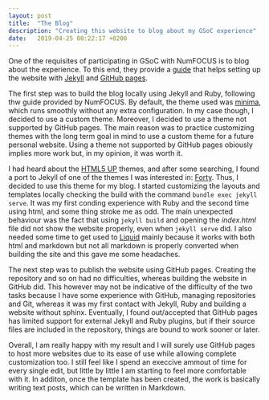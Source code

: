 ```yaml
---
layout: post
title:  "The Blog"
description: "Creating this website to blog about my GSoC experience"
date:   2019-04-25 00:22:17 +0200
---
```


One of the requisites of participating in GSoC with NumFOCUS is to blog about the experience. 
To this end, they provide a [guide](https://github.com/numfocus/gsoc/blob/master/gsoc_student_blog_setup.md) 
that helps setting up the website with [Jekyll](https://jekyllrb.com/) and [GitHub pages](https://pages.github.com/).

The first step was to build the blog locally using Jekyll and Ruby, following thw guide provided by NumFOCUS. 
By default, the theme used was [minima](https://github.com/jekyll/minima), which runs smoothly without 
any extra configuration. In my case though, I decided to use a custom theme. Moreover, I decided to use a theme not
supported by GitHub pages. The main reason was to practice customizing themes with the long term goal in mind to use
a custom theme for a future personal website. Using a theme not supported by GitHub pages obiously implies more work 
but, in my opinion, it was worth it.

I had heard about the [HTML5 UP](https://html5up.net/) themes, and after some searching, I found a port to Jekyll of 
one of the themes I was interested in: [Forty](https://github.com/andrewbanchich/forty-jekyll-theme). Thus, I decided 
to use this theme for my blog. I started customizing the layouts and templates locally checking the build with the 
command `bundle exec jekyll serve`. It was my first conding experience with Ruby and the second time using html, 
and some thing stroke me as odd. The main unexpected behaviour was the fact that using `jekyll build` and opening
the _index.html_ file did not show the website properly, even when `jekyll serve` did. I also needed some time to 
get used to [Liquid](https://jekyllrb.com/docs/liquid/) mainly because it works with both html and markdown but not 
all markdown is properly converted when building the site and this gave me some headaches.

The next step was to publish the website using GitHub pages. Creating the repository and so on had no difficulties, 
whereas building the website in GitHub did. This however may not be indicative of the difficulty of the two tasks
because I have some experience with GitHub, managing repositories and Git, whereas it was my first contact with Jekyll,
Ruby and building a website without sphinx. Eventually, I found out/accepted that GitHub pages has limited support for
external Jekyll and Ruby plugins, but if their source files are included in the repository, things are bound to work 
sooner or later. 

Overall, I am really happy with my result and I will surely use GitHub pages to host more websites due to its ease of use
while allowing complete customization too. I still feel like I spend an execcive ammout of time for every single edit, but 
little by little I am starting to feel more comfortable with it. In additon, once the template has been created, the 
work is basically writing text posts, which can be written in Markdown.
